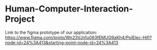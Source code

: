 # Human-Computer-Interaction-Project
Link to the figma prototype of our application: https://www.figma.com/proto/Wn23VJn1u063fEMUG9aKh4/PolElec-Hifi?node-id=24%3A413&starting-point-node-id=24%3A413

